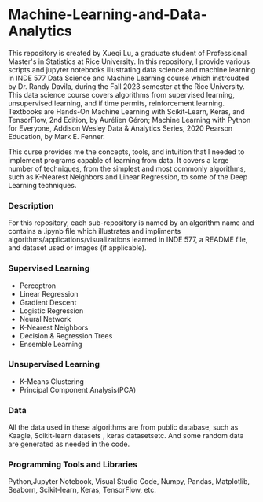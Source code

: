 # Machine-Learning-and-Data-Analytics

This repository is created by Xueqi Lu, a graduate student of Professional Master's in Statistics at Rice University. In this repository, I provide various scripts and jupyter notebooks illustrating data science and machine learning in INDE 577 Data Science and Machine Learning course which instrcudted by Dr. Randy Davila, during the Fall 2023 semester at the Rice University. This data science course covers algorithms from supervised learning, unsupervised learning, and if time permits, reinforcement learning. Textbooks are Hands-On Machine Learning with Scikit-Learn, Keras, and TensorFlow, 2nd Edition, by Aurélien Géron; Machine Learning with Python for Everyone, Addison Wesley Data & Analytics Series, 2020 Pearson Education, by Mark E. Fenner.

This curse provides me the concepts, tools, and intuition that I needed to implement programs capable of learning from data. It covers a large number of techniques, from the simplest and most commonly algorithms, such as K-Nearest Neighbors and Linear Regression, to some of the Deep Learning techniques.

### Description

For this repository, each sub-repository is named by an algorithm name and contains a .ipynb file which illustrates and impliments algorithms/applications/visualizations learned in INDE 577, a README file, and dataset used or images (if applicable).

### Supervised Learning
- Perceptron
- Linear Regression
- Gradient Descent
- Logistic Regression
- Neural Network
- K-Nearest Neighbors
- Decision & Regression Trees
- Ensemble Learning

### Unsupervised Learning
- K-Means Clustering
- Principal Component Analysis(PCA)

### Data
All the data used in these algorithms are from public database, such as Kaagle, Scikit-learn datasets , keras datasetsetc. And some random data are generated as needed in the code.

### Programming Tools and Libraries
Python,Jupyter Notebook, Visual Studio Code, Numpy, Pandas, Matplotlib, Seaborn, Scikit-learn, Keras, TensorFlow, etc.
